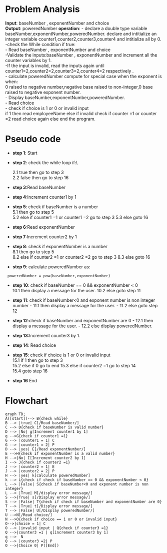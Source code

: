 # Problem Analysis

**Input**: baseNumber , exponentNumber and choice\
**Output**: poweredNumber
**operation**: - declare a double type variable baseNumber,exponentNumber,poweredNumber. declare and intitialize an integer variable counter1,counter2,counter3,counter4 and intitialize all by 0.\
              -check the While condition if true:\
              - Read baseNumber , exponentNumber and choice\
              -Validate the inputs:baseNumber , exponentNumber and 
              increment all the counter variables by 1.\
              -If the input is invalid, read the inputs again until counter1=2,counter2=2,counter3=2,counter4=2 respectively .\
              - calculate poweredNumber
              compute for special case when the exponent is when:\
              0 raised to negative number,negative base raised to non-integer,0 base raised to negative exponent number.\
              - Display baseNumber,exponentNumber,poweredNumber.\
              - Read choice\
              - check if choice is 1 or 0 or invalid input\
                if 1 then read employeeName
              else if invalid check if counter =1 or counter =2 read choice again else end the program.
# Pseudo code

- **step 1**: Start

- **step 2**: check the while loop if:\

   2.1 true then go to step 3\
   2.2 false then go to step 16

- **step 3**:Read baseNumber

- **step 4**:Increment counter1 by 1

- **step 5**: check if baseNumber is  a number\
           5.1 then go to step 5\
           5.2 else if counter1 =1 or counter1 =2 go to step 3
           5.3 else goto 16

- **step 6**:Read exponentNumber

- **step 7**:Increment counter2 by 1

- **step 8**: check if exponentNumber is  a number\
           8.1 then go to step 5\
           8.2 else if counter2 =1 or counter2 =2 go to step 3
           8.3 else goto 16

- **step 9**: calculate poweredNumber as:

```
 poweredNumber = pow(baseNumber,exponentNumber)
```
- **step 10**: check if baseNumber == 0 && exponentNumber < 0   
            10.1 then display a message for the user.
            10.2 else goto step 11

- **step 11**: check if baseNumber<0 and exponent number is non integer number    - 11.1 then display a message for the user.
          - 11.2 else goto step 12

- **step 12**:check if baseNumber and exponentNumber are 0
                - 12.1 then display a message for the user.
                - 12.2 else display poweredNumber.

- **step 13**:Increment counter3 by 1.

- **step 14**: Read choice

- **step 15**: check if choice is 1 or 0 or invalid input\
             15.1 if 1 then go to step 3\
             15.2 else if 0 go to end
             15.3 else if counter2 =1  go to step 14\
             15.4 goto step 16
- **step 16** End
# Flowchart
```mermaid
graph TD;
A([start])--> B{check while}
B --> |true| C[/Read baseNumber/]
C --> D{check if baseNumber is valid number}
D --> |No| g[Increment counter1 by 1]
g -->G{check if counter1 =1}
G --> |counter1 = 1| C
G --> |counter1 = 2| P
D --> |yes| E[/Read exponentNumber/]
E -->H{check if exponentNumber is a valid number}
H -->|No| I[Increment counter2 by 1]
I --> J{check if counter2 =1}
J --> |counter2 = 1| E
J --> |counter2 = 2| P
H --> |yes| k[calculate poweredNumber]
k --> L{check if check if baseNumber == 0 && exponentNumber < 0}
L --> |False| S{check if baseNumber<0 and exponent number is non integer}
L --> |True| M[/display error message/]
S -->|True| s[/Display error message/]
S --> |False| T{check if check if baseNumber and exponentNumber are 0}
T --> |True| t[/Display error message/]
T --> |False| U[/Display poweredNumber/]
U -->N[/Read choice/]
N -->O{check if choice == 1 or 0 or invalid input}
O-->|choice = 1| C
O --> |invalid input | Q{check if counter3 =1}
Q -->|counter3 =1 | q[increment counter3 by 1]
q -->  N
Q --> |counter3 =2| P
O -->|Choice 0| P([End])




